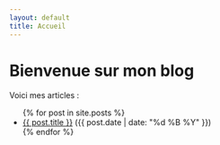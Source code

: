 ```yaml
---
layout: default
title: Accueil
---
```


<h1>Bienvenue sur mon blog</h1>
<p>Voici mes articles :</p>

<ul>
  {% for post in site.posts %}
    <li>
      <a href="{{ post.url | relative_url }}">{{ post.title }}</a>
      <span>({{ post.date | date: "%d %B %Y" }})</span>
    </li>
  {% endfor %}
</ul>
